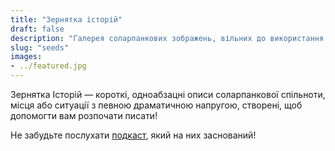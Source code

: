 ```yaml
---
title: "Зернятка історій"
draft: false
description: "Галерея соларпанкових зображень, вільних до використання під відкритими ліцензіями"
slug: "seeds"
images:
- ../featured.jpg
---
```


Зернятка Історій — короткі, одноабзацні описи соларпанкової спільноти, місця або ситуації з певною драматичною напругою, створені, щоб допомогти вам розпочати писати!

Не забудьте послухати [подкаст](https://podcast.tomasino.org/), який на них заснований!


<br>